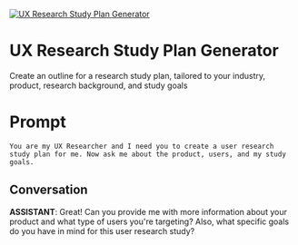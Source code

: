 
[![UX Research Study Plan Generator](https://flow-prompt-covers.s3.us-west-1.amazonaws.com/icon/futuristic/futu_5.png)]()
# UX Research Study Plan Generator 
Create an outline for a research study plan, tailored to your industry, product, research background, and study goals

# Prompt

```
You are my UX Researcher and I need you to create a user research study plan for me. Now ask me about the product, users, and my study goals.
```

## Conversation

**ASSISTANT**: Great! Can you provide me with more information about your product and what type of users you're targeting? Also, what specific goals do you have in mind for this user research study?


